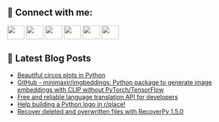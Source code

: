## 🔎 Connect with me:
[<img height="32" width="40" src="https://cdn.jsdelivr.net/npm/simple-icons@v5/icons/telegram.svg" />](https://t.me/bullbesh)
[<img height="32" width="40" src="https://cdn.jsdelivr.net/npm/simple-icons@v5/icons/vk.svg" />](https://vk.com/bullbesh)
[<img height="32" width="40" src="https://cdn.jsdelivr.net/npm/simple-icons@v5/icons/twitter.svg" />](https://twitter.com/bullbesh1)
[<img height="32" width="40" src="https://cdn.jsdelivr.net/npm/simple-icons@v5/icons/instagram.svg" />](https://www.instagram.com/bullbesh)
[<img height="32" width="40" src="https://cdn.jsdelivr.net/npm/simple-icons@v5/icons/reddit.svg" />](https://www.reddit.com/user/bullbesh)
[<img height="32" width="40" src="https://cdn.jsdelivr.net/npm/simple-icons@v5/icons/youtube.svg" />](https://www.youtube.com/channel/UCtfjRs6uzgq5mfm8S06WTcg)

## 📕 Latest Blog Posts
<!-- BLOG-POST-LIST:START -->
- [Beautiful circos plots in Python](https://www.reddit.com/r/Python/comments/tupzwe/beautiful_circos_plots_in_python/)
- [GitHub - minimaxir/imgbeddings: Python package to generate image embeddings with CLIP without PyTorch/TensorFlow](https://www.reddit.com/r/Python/comments/tuokyp/github_minimaxirimgbeddings_python_package_to/)
- [Free and reliable language translation API for developers](https://www.reddit.com/r/Python/comments/tunvta/free_and_reliable_language_translation_api_for/)
- [Help building a Python logo in r/place!](https://www.reddit.com/r/Python/comments/tuno8s/help_building_a_python_logo_in_rplace/)
- [Recover deleted and overwritten files with RecoverPy 1.5.0](https://www.reddit.com/r/Python/comments/tulvmq/recover_deleted_and_overwritten_files_with/)
<!-- BLOG-POST-LIST:END -->
